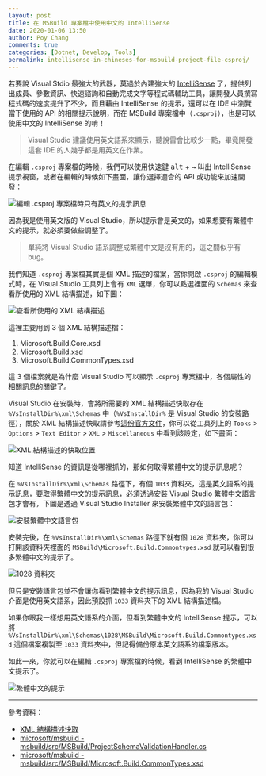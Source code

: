 ```yaml
---
layout: post
title: 在 MSBuild 專案檔中使用中文的 IntelliSense
date: 2020-01-06 13:50
author: Poy Chang
comments: true
categories: [Dotnet, Develop, Tools]
permalink: intellisense-in-chineses-for-msbuild-project-file-csproj/
---
```


若要說 Visual Stdio 最強大的武器，莫過於內建強大的 [IntelliSense](https://docs.microsoft.com/zh-tw/visualstudio/ide/using-intellisense) 了，提供列出成員、參數資訊、快速諮詢和自動完成文字等程式碼輔助工具，讓開發人員撰寫程式碼的速度提升了不少，而且藉由 IntelliSense 的提示，還可以在 IDE 中瀏覽當下使用的 API 的相關提示說明，而在 MSBuild 專案檔中（`.csproj`），也是可以使用中文的 IntelliSense 的唷！

>Visual Studio 建議使用英文語系來顯示，聽說雷會比較少一點，畢竟開發這套 IDE 的人幾乎都是用英文在作業。

在編輯 `.csproj` 專案檔的時候，我們可以使用快速鍵 <kbd>alt</kbd> + <kbd>→</kbd> 叫出 IntelliSense 提示視窗，或者在編輯的時候如下畫面，讓你選擇適合的 API 或功能來加速開發：

![編輯 .csproj 專案檔時只有英文的提示訊息](https://i.imgur.com/cnfOwvm.png)

因為我是使用英文版的 Visual Studio，所以提示會是英文的，如果想要有繁體中文的提示，就必須要做些調整了。

>單純將 Visual Studio 語系調整成繁體中文是沒有用的，這之間似乎有 bug。

我們知道 `.csproj` 專案檔其實是個 XML 描述的檔案，當你開啟 `.csproj` 的編輯模式時，在 Visual Studio 工具列上會有 `XML` 選單，你可以點選裡面的 `Schemas` 來查看所使用的 XML 結構描述，如下圖：

![查看所使用的 XML 結構描述](https://i.imgur.com/ZKJUDj4.png)

這裡主要用到 3 個 XML 結構描述檔：

1. Microsoft.Build.Core.xsd
2. Microsoft.Build.xsd
3. Microsoft.Build.CommonTypes.xsd

這 3 個檔案就是為什麼 Visual Studio 可以顯示 `.csproj` 專案檔中，各個屬性的相關訊息的關鍵了。

Visual Studio 在安裝時，會將所需要的 XML 結構描述快取存在 `%VsInstallDir%\xml\Schemas` 中（`%VsInstallDir%` 是 Visual Studio 的安裝路徑），關於 XML 結構描述快取請參考[這份官方文件](https://docs.microsoft.com/zh-tw/visualstudio/xml-tools/schema-cache?view=vs-2019&source=docs)，你可以從工具列上的 `Tooks` > `Options` > `Text Editor` > `XML` > `Miscellaneous` 中看到該設定，如下畫面：

![XML 結構描述的快取位置](https://i.imgur.com/qbxCkzo.png)

知道 IntelliSense 的資訊是從哪裡抓的，那如何取得繁體中文的提示訊息呢？

在 `%VsInstallDir%\xml\Schemas` 路徑下，有個 `1033` 資料夾，這是英文語系的提示訊息，要取得繁體中文的提示訊息，必須透過安裝 Visual Studio 繁體中文語言包才會有，下圖是透過 Visual Studio Installer 來安裝繁體中文的語言包：

![安裝繁體中文語言包](https://i.imgur.com/d83FsFH.png)

安裝完後，在 `%VsInstallDir%\xml\Schemas` 路徑下就有個 `1028` 資料夾，你可以打開該資料夾裡面的 `MSBuild\Microsoft.Build.Commontypes.xsd` 就可以看到很多繁體中文的提示了。

![1028 資料夾](https://i.imgur.com/eUmpafC.png)

但只是安裝語言包並不會讓你看到繁體中文的提示訊息，因為我的 Visual Studio 介面是使用英文語系，因此預設抓 `1033` 資料夾下的 XML 結構描述檔。

如果你跟我一樣想用英文語系的介面，但看到繁體中文的 IntelliSense 提示，可以將 `%VsInstallDir%\xml\Schemas\1028\MSBuild\Microsoft.Build.Commontypes.xsd` 這個檔案複製至 `1033` 資料夾中，但記得備份原本英文語系的檔案版本。

如此一來，你就可以在編輯 `.csproj` 專案檔的時候，看到 IntelliSense 的繁體中文提示了。

![繁體中文的提示](https://i.imgur.com/ph6Sy3Y.png)

----------

參考資料：

* [XML 結構描述快取](https://docs.microsoft.com/zh-tw/visualstudio/xml-tools/schema-cache)
* [microsoft/msbuild - msbuild/src/MSBuild/ProjectSchemaValidationHandler.cs](https://github.com/Microsoft/msbuild/blob/master/src/MSBuild/ProjectSchemaValidationHandler.cs)
* [microsoft/msbuild - msbuild/src/MSBuild/Microsoft.Build.CommonTypes.xsd](https://github.com/Microsoft/msbuild/blob/master/src/MSBuild/Microsoft.Build.CommonTypes.xsd)
